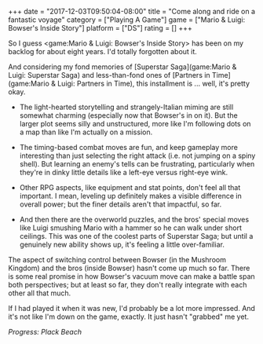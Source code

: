 +++
date = "2017-12-03T09:50:04-08:00"
title = "Come along and ride on a fantastic voyage"
category = ["Playing A Game"]
game = ["Mario & Luigi: Bowser's Inside Story"]
platform = ["DS"]
rating = []
+++

So I guess <game:Mario & Luigi: Bowser's Inside Story> has been on my backlog for about eight years.  I'd totally forgotten about it.

And considering my fond memories of [Superstar Saga](game:Mario & Luigi: Superstar Saga) and less-than-fond ones of [Partners in Time](game:Mario & Luigi: Partners in Time), this installment is ... well, it's pretty okay.

* The light-hearted storytelling and strangely-Italian miming are still somewhat charming (especially now that Bowser's in on it).  But the larger plot seems silly and unstructured, more like I'm following dots on a map than like I'm actually on a mission.

* The timing-based combat moves are fun, and keep gameplay more interesting than just selecting the right attack (i.e. not jumping on a spiny shell).  But learning an enemy's tells can be frustrating, particularly when they're in dinky little details like a left-eye versus right-eye wink.

* Other RPG aspects, like equipment and stat points, don't feel all that important.  I mean, leveling up definitely makes a visible difference in overall power; but the finer details aren't that impactful, so far.

* And then there are the overworld puzzles, and the bros' special moves like Luigi smushing Mario with a hammer so he can walk under short ceilings.  This was one of the coolest parts of Superstar Saga; but until a genuinely new ability shows up, it's feeling a little over-familiar.

The aspect of switching control between Bowser (in the Mushroom Kingdom) and the bros (inside Bowser) hasn't come up much so far.  There is some real promise in how Bowser's vacuum move can make a battle span both perspectives; but at least so far, they don't really integrate with each other all that much.

If I had played it when it was new, I'd probably be a lot more impressed.  And it's not like I'm down on the game, exactly.  It just hasn't "grabbed" me yet.

<i>Progress: Plack Beach</i>

